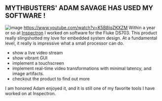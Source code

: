 
## MYTHBUSTERS' ADAM SAVAGE HAS USED MY SOFTWARE ! 

![image](https://github.com/user-attachments/assets/9783deba-510e-4929-b93b-abb4f3b7eefb)
https://www.youtube.com/watch?v=K5B8IqZKXZM
Within a year or so at [Inspectron](https://inspectrontools.com/) I worked on software for the Fluke DS703. This product really slingshotted my love for embedded system design. 
At a fundamental level, it really is impressive what a small processor can do. 
* show a live video stream
* show vibrant GUI
* implement a touchscreen
* implement real-time video transformations with minimal latency, and image artifacts.
* checkout the product to find out more

I am honored Adam enjoyed it, and it is still one of my favorite tools I have worked on at Inspectron.